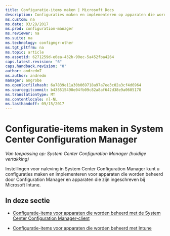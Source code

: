 ```yaml
---
title: Configuratie-items maken | Microsoft Docs
description: Configuraties maken en implementeren op apparaten die worden beheerd door System Center Configuration Manager zowel geregistreerd bij Microsoft Intune.
ms.custom: na
ms.date: 03/28/2017
ms.prod: configuration-manager
ms.reviewer: na
ms.suite: na
ms.technology: configmgr-other
ms.tgt_pltfrm: na
ms.topic: article
ms.assetid: 6271259d-e0ea-432b-90ec-5a452fba4264
caps.latest.revision: "6"
caps.handback.revision: "0"
author: andredm7
ms.author: andredm
manager: angrobe
ms.openlocfilehash: 6a7839e11a30b069718a97a7ee3c02a3cf4d6964
ms.sourcegitcommit: b438515490e04fb09c82a8af642d38e9a0605178
ms.translationtype: MT
ms.contentlocale: nl-NL
ms.lasthandoff: 09/15/2017
---
```

# <a name="how-to-create-configuration-items-in-system-center-configuration-manager"></a>Configuratie-items maken in System Center Configuration Manager

*Van toepassing op: System Center Configuration Manager (huidige vertakking)*

Instellingen voor naleving in System Center Configuration Manager kunt u configuraties maken en implementeren voor apparaten die worden beheerd door Configuration Manager en apparaten die zijn ingeschreven bij Microsoft Intune.  

## <a name="in-this-section"></a>In deze sectie  

-   [Configuratie-items voor apparaten die worden beheerd met de System Center Configuration Manager-client](../../compliance/deploy-use/configuration-items-for-devices-managed-with-the-client.md)  

-   [Configuratie-items voor apparaten die worden beheerd met Intune](../../compliance/deploy-use/configuration-items-for-devices-managed-without-the-client.md)  

